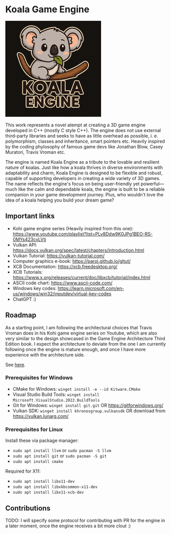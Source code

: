 # Koala Game Engine

<!-- ![Project Logo](images/koala_engine_logo2.png) -->
<img src="images/koala_engine_logo2.png" alt="Project Logo" width="300">

This work represents a novel atempt at creating a 3D game engine developed in C++ (mostly C style C++). The engine does not use external third-party libraries and seeks to have as little overhead as possible, i. e. polymorphism, classes and inheritance, smart pointers etc. Heavily inspired by the coding phylosophy of famous game devs like Jonathan Blow, Casey Muratori, Travis Vroman etc.

The engine is named Koala Engine as a tribute to the lovable and resilient nature of koalas. Just like how a koala thrives in diverse environments with adaptability and charm, Koala Engine is designed to be flexible and robust, capable of supporting developers in creating a wide variety of 3D games. The name reflects the engine's focus on being user-friendly yet powerful—much like the calm and dependable koala, the engine is built to be a reliable companion in your game development journey. Plus, who wouldn't love the idea of a koala helping you build your dream game?

## Important links

- Kohi game engine series (Heavily inspired from this one): https://www.youtube.com/playlist?list=PLv8Ddw9K0JPg1BEO-RS-0MYs423cvLVtj
- Vulkan API: https://docs.vulkan.org/spec/latest/chapters/introduction.html
- Vulkan Tutorial: https://vulkan-tutorial.com/
- Computer graphics e-book: https://paroj.github.io/gltut/
- XCB Documentation: https://xcb.freedesktop.org/
- XCB Tutorials: https://www.x.org/releases/current/doc/libxcb/tutorial/index.html
- ASCII code chart: https://www.ascii-code.com/
- Windows key codes: https://learn.microsoft.com/en-us/windows/win32/inputdev/virtual-key-codes
- ChatGPT :)

## Roadmap

As a starting point, I am following the architectural choices that Travis Vroman does in his Kohi game engine series on Youtube, which are also very similar to the design showcased in the Game Engine Architecture Third Edition book. I expect the architecture to deviate from the one I am currently following once the engine is mature enough, and once I have more experience with the architecture side.

See [here](TODO.md).

### Prerequisites for Windows

- CMake for Windows: `winget install -e --id Kitware.CMake` 
- Visual Studio Build Tools: `winget install Microsoft.VisualStudio.2022.BuildTools`
- Git for Windows: `winget install git.git` OR https://gitforwindows.org/
- Vulkan SDK: `winget install khronosgroup.vulkansdk` OR download from https://vulkan.lunarg.com/

### Prerequisites for Linux

Install these via package manager:

- `sudo apt install llvm` or `sudo pacman -S llvm`
- `sudo apt install git` or `sudo pacman -S git`
- `sudo apt install cmake`

Required for X11:

- `sudo apt install libx11-dev`
- `sudo apt install libxkbcommon-x11-dev`
- `sudo apt install libx11-xcb-dev`

## Contributions

TODO: I will specify some protocol for contributing with PR for the engine in a later moment, once the engine receives a bit more clout :)
